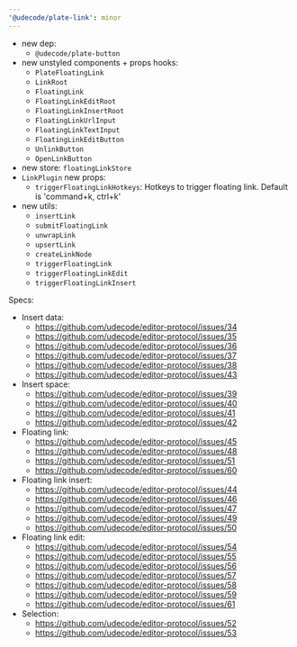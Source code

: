 ```yaml
---
'@udecode/plate-link': minor
---
```


- new dep:
  - `@udecode/plate-button`
- new unstyled components + props hooks:
  - `PlateFloatingLink`
  - `LinkRoot`
  - `FloatingLink`
  - `FloatingLinkEditRoot`
  - `FloatingLinkInsertRoot`
  - `FloatingLinkUrlInput`
  - `FloatingLinkTextInput`
  - `FloatingLinkEditButton`
  - `UnlinkButton`
  - `OpenLinkButton`
- new store: `floatingLinkStore`
- `LinkPlugin` new props:
  - `triggerFloatingLinkHotkeys`: Hotkeys to trigger floating link. Default is 'command+k, ctrl+k'
- new utils:
  - `insertLink`
  - `submitFloatingLink`
  - `unwrapLink`
  - `upsertLink`
  - `createLinkNode`
  - `triggerFloatingLink`
  - `triggerFloatingLinkEdit`
  - `triggerFloatingLinkInsert`

Specs:
- Insert data:
  - https://github.com/udecode/editor-protocol/issues/34 
  - https://github.com/udecode/editor-protocol/issues/35 
  - https://github.com/udecode/editor-protocol/issues/36
  - https://github.com/udecode/editor-protocol/issues/37
  - https://github.com/udecode/editor-protocol/issues/38
  - https://github.com/udecode/editor-protocol/issues/43
- Insert space:
  - https://github.com/udecode/editor-protocol/issues/39
  - https://github.com/udecode/editor-protocol/issues/40
  - https://github.com/udecode/editor-protocol/issues/41
  - https://github.com/udecode/editor-protocol/issues/42
- Floating link:
  - https://github.com/udecode/editor-protocol/issues/45
  - https://github.com/udecode/editor-protocol/issues/48
  - https://github.com/udecode/editor-protocol/issues/51
  - https://github.com/udecode/editor-protocol/issues/60
- Floating link insert:
  - https://github.com/udecode/editor-protocol/issues/44
  - https://github.com/udecode/editor-protocol/issues/46
  - https://github.com/udecode/editor-protocol/issues/47
  - https://github.com/udecode/editor-protocol/issues/49
  - https://github.com/udecode/editor-protocol/issues/50
- Floating link edit:
  - https://github.com/udecode/editor-protocol/issues/54
  - https://github.com/udecode/editor-protocol/issues/55
  - https://github.com/udecode/editor-protocol/issues/56
  - https://github.com/udecode/editor-protocol/issues/57
  - https://github.com/udecode/editor-protocol/issues/58
  - https://github.com/udecode/editor-protocol/issues/59
  - https://github.com/udecode/editor-protocol/issues/61
- Selection:
  - https://github.com/udecode/editor-protocol/issues/52
  - https://github.com/udecode/editor-protocol/issues/53
